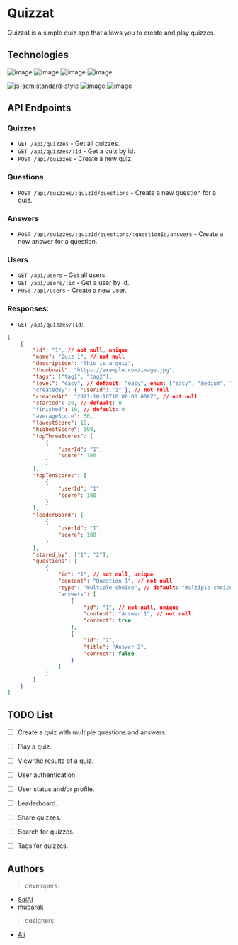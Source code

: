 # Quizzat
Quizzat is a simple quiz app that allows you to create and play quizzes.

## Technologies
![image](https://img.shields.io/badge/React-61DAFB?style=for-the-badge&logo=react&logoColor=white)
![image](https://img.shields.io/badge/Node.js-339933?style=for-the-badge&logo=node.js&logoColor=white)
![image](https://img.shields.io/badge/Express-000000?style=for-the-badge&logo=express&logoColor=white)
![image](https://img.shields.io/badge/MongoDB-47A248?style=for-the-badge&logo=mongodb&logoColor=white)

[![js-semistandard-style](https://img.shields.io/badge/code%20style-semistandard-brightgreen.svg)](https://github.com/standard/semistandard)
![image](https://img.shields.io/badge/eslint-3A33D1?style=for-the-badge&logo=eslint&logoColor=white)
![image](https://img.shields.io/badge/Jest-323330?style=for-the-badge&logo=Jest&logoColor=white)

## API Endpoints
### Quizzes
- `GET /api/quizzes` - Get all quizzes.
- `GET /api/quizzes/:id` - Get a quiz by id.
- `POST /api/quizzes` - Create a new quiz.
### Questions
- `POST /api/quizzes/:quizId/questions` - Create a new question for a quiz.
### Answers
- `POST /api/quizzes/:quizId/questions/:questionId/answers` - Create a new answer for a question.
### Users
- `GET /api/users` - Get all users.
- `GET /api/users/:id` - Get a user by id.
- `POST /api/users` - Create a new user.
### Responses: 
- `GET /api/quizzes/:id`:
```json
[
    {
        "id": "1", // not null, unique
        "name": "Quiz 1", // not null
        "description": "This is a quiz",
        "thumbnail": "https://example.com/image.jpg",
        "tags": ["tag1", "tag2"],
        "level": "easy", // default: "easy", enum: ["easy", "medium", "hard"]
        "createdBy": { "userId": "1" }, // not null
        "createdAt": "2021-10-10T10:00:00.000Z", // not null
        "started": 20, // default: 0
        "finished": 10, // default: 0
        "averageScore": 50,
        "lowestScore": 10,
        "highestScore": 100,
        "topThreeScores": [
            {
                "userId": "1",
                "score": 100
            }
        ],
        "topTenScores": [
            {
                "userId": "1",
                "score": 100
            }
        ],
        "leaderBoard": [
            {
                "userId": "1",
                "score": 100
            }
        ],
        "stared_by": ["1", "2"],
        "questions": [
            {
                "id": "1", // not null, unique
                "content": "Question 1", // not null
                "type": "multiple-choice", // default: "multiple-choice", enum: ["single-choice", "multiple-choice", "true-false"]
                "answers": [
                    {
                        "id": "1", // not null, unique
                        "content": "Answer 1", // not null
                        "correct": true
                    },
                    {
                        "id": "2",
                        "title": "Answer 2",
                        "correct": false
                    }
                ]
            }
        ]
    }
]
```

## TODO List
- [ ] Create a quiz with multiple questions and answers.
- [ ] Play a quiz.
- [ ] View the results of a quiz.
- [ ] User authentication.
- [ ] User status and/or profile.
- [ ] Leaderboard.
- [ ] Share quizzes.
- [ ] Search for quizzes.
- [ ] Tags for quizzes.



## Authors
> developers:

- [SaiAI](https://github.com/saiAl)
- [mubarak](https://github.com/mmubarak0)

> designers:

- [Ali](https://portfolio.ali.com)
